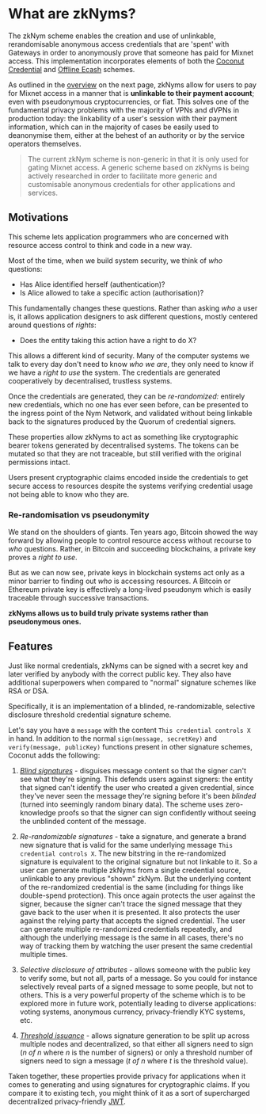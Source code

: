 # What are zkNyms?

The zkNym scheme enables the creation and use of unlinkable, rerandomisable anonymous access credentials that are 'spent' with Gateways in order to anonymously prove that someone has paid for Mixnet access. This implementation incorporates elements of both the [Coconut Credential](./coconut.md) and [Offline Ecash](https://arxiv.org/pdf/2303.08221) schemes.

As outlined in the [overview](./zknym-overview.md) on the next page, zkNyms allow for users to pay for Mixnet access in a manner that is **unlinkable to their payment account**; even with pseudonymous cryptocurrencies, or fiat. This solves one of the fundamental privacy problems with the majority of VPNs and dVPNs in production today: the linkability of a user's session with their payment information, which can in the majority of cases be easily used to deanonymise them, either at the behest of an authority or by the service operators themselves.

> The current zkNym scheme is non-generic in that it is only used for gating Mixnet access. A generic scheme based on zkNyms is being actively researched in order to facilitate more generic and customisable anonymous credentials for other applications and services.

## Motivations
This scheme lets application programmers who are concerned with resource access control to think and code in a new way.

Most of the time, when we build system security, we think of _who_ questions:

- Has Alice identified herself (authentication)?
- Is Alice allowed to take a specific action (authorisation)?

This fundamentally changes these questions. Rather than asking _who_ a user is, it allows application designers to ask different questions, mostly centered around questions of _rights_:

- Does the entity taking this action have a right to do X?

This allows a different kind of security. Many of the computer systems we talk to every day don't need to know _who we are_, they only need to know if we have a _right to use_ the system. The credentials are generated cooperatively by decentralised, trustless systems.

Once the credentials are generated, they can be _re-randomized:_ entirely new credentials, which no one has ever seen before, can be presented to the ingress point of the Nym Network, and validated without being linkable back to the signatures produced by the Quorum of credential signers.

These properties allow zkNyms to act as something like cryptographic bearer tokens generated by decentralised systems. The tokens can be mutated so that they are not traceable, but still verified with the original permissions intact.

Users present cryptographic claims encoded inside the credentials to get secure access to resources despite the systems verifying credential usage not being able to know who they are.

### Re-randomisation vs pseudonymity
We stand on the shoulders of giants. Ten years ago, Bitcoin showed the way forward by allowing people to control resource access without recourse to _who_ questions. Rather, in Bitcoin and succeeding blockchains, a private key proves a _right to use_.

But as we can now see, private keys in blockchain systems act only as a minor barrier to finding out _who_ is accessing resources. A Bitcoin or Ethereum private key is effectively a long-lived pseudonym which is easily traceable through successive transactions.

**zkNyms allows us to build truly private systems rather than pseudonymous ones.**

## Features
Just like normal credentials, zkNyms can be signed with a secret key and later verified by anybody with the correct public key. They also have additional superpowers when compared to "normal" signature schemes like RSA or DSA.

Specifically, it is an implementation of a blinded, re-randomizable, selective disclosure threshold credential signature scheme.

Let's say you have a `message` with the content `This credential controls X` in hand. In addition to the normal `sign(message, secretKey)` and `verify(message, publicKey)` functions present in other signature schemes, Coconut adds the following:

1. _[Blind signatures](https://en.wikipedia.org/wiki/Blind_signature)_ - disguises message content so that the signer can't see what they're signing. This defends users against signers: the entity that signed can't identify the user who created a given credential, since they've never seen the message they're signing before it's been _blinded_ (turned into seemingly random binary data). The scheme uses zero-knowledge proofs so that the signer can sign confidently without seeing the unblinded content of the message.

2. _Re-randomizable signatures_ - take a signature, and generate a brand new signature that is valid for the same underlying message `This credential controls X`. The new bitstring in the re-randomized signature is equivalent to the original signature but not linkable to it. So a user can generate multiple zkNyms from a single credential source, unlinkable to any previous "shown" zkNym. But the underlying content of the re-randomized credential is the same (including for things like double-spend protection). This once again protects the user against the signer, because the signer can't trace the signed message that they gave back to the user when it is presented. It also protects the user against the relying party that accepts the signed credential. The user can generate multiple re-randomized credentials repeatedly, and although the underlying message is the same in all cases, there's no way of tracking them by watching the user present the same credential multiple times.

3. _Selective disclosure of attributes_ - allows someone with the public key to verify some, but not all, parts of a message. So you could for instance selectively reveal parts of a signed message to some people, but not to others. This is a very powerful property of the scheme which is to be explored more in future work, potentially leading to diverse applications: voting systems, anonymous currency, privacy-friendly KYC systems, etc.

4. _[Threshold issuance](https://en.wikipedia.org/wiki/Threshold_cryptosystem)_ - allows signature generation to be split up across multiple nodes and decentralized, so that either all signers need to sign (_n of n_ where _n_ is the number of signers) or only a threshold number of signers need to sign a message (_t of n_ where _t_ is the threshold value).

Taken together, these properties provide privacy for applications when it comes to generating and using signatures for cryptographic claims. If you compare it to existing tech, you might think of it as a sort of supercharged decentralized privacy-friendly [JWT](https://jwt.io/).
